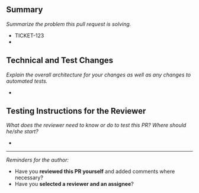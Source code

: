 ## Summary
*Summarize the problem this pull request is solving.*

* TICKET-123
* 

## Technical and Test Changes
*Explain the overall architecture for your changes as well as any changes to automated tests.*

*

## Testing Instructions for the Reviewer
*What does the reviewer need to know or do to test this PR? Where should he/she start?*

*

---
*Reminders for the author:*
* Have you **reviewed this PR yourself** and added comments where necessary?
* Have you **selected a reviewer and an assignee**?